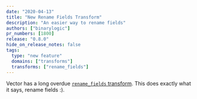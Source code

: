 ```yaml
---
date: "2020-04-13"
title: "New Rename Fields Transform"
description: "An easier way to rename fields"
authors: ["binarylogic"]
pr_numbers: [1800]
release: "0.8.0"
hide_on_release_notes: false
tags:
  type: "new feature"
  domains: ["transforms"]
  transforms: ["rename_fields"]
---
```


Vector has a long overdue [`rename_fields` transform][docs.transforms.rename_fields].
This does exactly what it says, rename fields :).

[docs.transforms.rename_fields]: /docs/reference/transforms/rename_fields/
